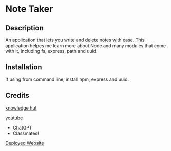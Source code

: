 # Note Taker

## Description 

An application that lets you write and delete notes with ease. This application helpes me learn more about Node and many modules that come with it, including fs, express, path and uuid. 

## Installation 

If using from command line, install npm, express and uuid. 

## Credits

[knowledge hut](https://www.knowledgehut.com/blog/web-development/npm-install-fs-in-node-js)

[youtube](https://www.youtube.com/watch?v=SccSCuHhOw0&t=476s)

- ChatGPT
- Classmates!

[Deployed Website](https://stormy-sierra-54441-28cd0ea230a9.herokuapp.com/)